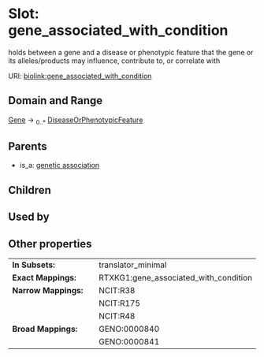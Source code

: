 
# Slot: gene_associated_with_condition


holds between a gene and a disease or phenotypic feature that the gene or its alleles/products may influence, contribute to, or correlate with

URI: [biolink:gene_associated_with_condition](https://w3id.org/biolink/vocab/gene_associated_with_condition)


## Domain and Range

[Gene](Gene.md) &#8594;  <sub>0..\*</sub> [DiseaseOrPhenotypicFeature](DiseaseOrPhenotypicFeature.md)

## Parents

 *  is_a: [genetic association](genetic_association.md)

## Children


## Used by


## Other properties

|  |  |  |
| --- | --- | --- |
| **In Subsets:** | | translator_minimal |
| **Exact Mappings:** | | RTXKG1:gene_associated_with_condition |
| **Narrow Mappings:** | | NCIT:R38 |
|  | | NCIT:R175 |
|  | | NCIT:R48 |
| **Broad Mappings:** | | GENO:0000840 |
|  | | GENO:0000841 |


